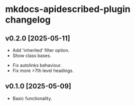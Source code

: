 # mkdocs-apidescribed-plugin changelog


v0.2.0 [2025-05-11]
-------------------
+ Add 'inherited' filter option.
+ Show class bases.
* Fix autolinks behaviour.
* Fix more >7th level headings.


v0.1.0 [2025-05-09]
-------------------
+ Basic functionality.